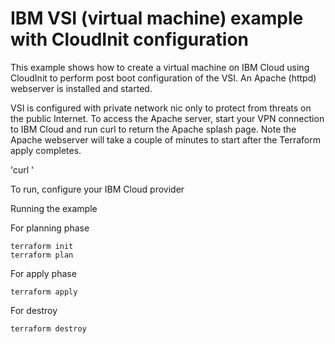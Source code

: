 # IBM VSI (virtual machine) example with CloudInit configuration

This example shows how to create a virtual machine on IBM Cloud using CloudInit to perform post
boot configuration of the VSI. An Apache (httpd) webserver is installed and started.  

VSI is configured with private network nic only to protect from threats on the public Internet. 
To access the Apache server, start your VPN connection to IBM Cloud and run curl to return the 
Apache splash page. Note the Apache webserver will take a couple of minutes to start after the
Terraform apply completes. 

'curl <vsi private ip address>'


To run, configure your IBM Cloud provider

Running the example

For planning phase

```shell
terraform init
terraform plan
```

For apply phase

```shell
terraform apply
```

For destroy

```shell
terraform destroy
```